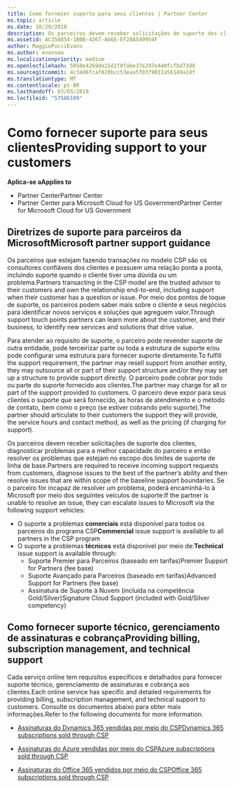 ```yaml
---
title: Como fornecer suporte para seus clientes | Partner Center
ms.topic: article
ms.date: 10/29/2018
description: Os parceiros devem receber solicitações de suporte dos clientes, diagnosticar problemas para a melhor capacidade do parceiro e então resolver os problemas que estejam no escopo dos limites de suporte de linha de base.
ms.assetid: AC358854-1B0B-4267-A66E-EF28A549954F
author: MaggiePucciEvans
ms.author: evansma
ms.localizationpriority: medium
ms.openlocfilehash: 5050e4269de15d1f0fabe37e297e440fcfbd73d8
ms.sourcegitcommit: 4c34d6fcaf020bcc53eaa5f0379011a56149a14f
ms.translationtype: MT
ms.contentlocale: pt-BR
ms.lasthandoff: 03/05/2019
ms.locfileid: "57586109"
---
```

# <a name="providing-support-to-your-customers"></a><span data-ttu-id="2da0b-103">Como fornecer suporte para seus clientes</span><span class="sxs-lookup"><span data-stu-id="2da0b-103">Providing support to your customers</span></span>

<span data-ttu-id="2da0b-104">**Aplica-se a**</span><span class="sxs-lookup"><span data-stu-id="2da0b-104">**Applies to**</span></span>

-  <span data-ttu-id="2da0b-105">Partner Center</span><span class="sxs-lookup"><span data-stu-id="2da0b-105">Partner Center</span></span>
-  <span data-ttu-id="2da0b-106">Partner Center para Microsoft Cloud for US Government</span><span class="sxs-lookup"><span data-stu-id="2da0b-106">Partner Center for Microsoft Cloud for US Government</span></span>


## <a name="microsoft-partner-support-guidance"></a><span data-ttu-id="2da0b-107">Diretrizes de suporte para parceiros da Microsoft</span><span class="sxs-lookup"><span data-stu-id="2da0b-107">Microsoft partner support guidance</span></span>

<span data-ttu-id="2da0b-108">Os parceiros que estejam fazendo transações no modelo CSP são os consultores confiáveis dos clientes e possuem uma relação ponta a ponta, incluindo suporte quando o cliente tiver uma dúvida ou um problema.</span><span class="sxs-lookup"><span data-stu-id="2da0b-108">Partners transacting in the CSP model are the trusted advisor to their customers and own the relationship end-to-end, including support when their customer has a question or issue.</span></span> <span data-ttu-id="2da0b-109">Por meio dos pontos de toque de suporte, os parceiros podem saber mais sobre o cliente e seus negócios para identificar novos serviços e soluções que agreguem valor.</span><span class="sxs-lookup"><span data-stu-id="2da0b-109">Through support touch points partners can learn more about the customer, and their business, to identify new services and solutions that drive value.</span></span>

<span data-ttu-id="2da0b-110">Para atender ao requisito de suporte, o parceiro pode revender suporte de outra entidade, pode terceirizar parte ou toda a estrutura de suporte e/ou pode configurar uma estrutura para fornecer suporte diretamente.</span><span class="sxs-lookup"><span data-stu-id="2da0b-110">To fulfill the support requirement, the partner may resell support from another entity, they may outsource all or part of their support structure and/or they may set up a structure to provide support directly.</span></span>  <span data-ttu-id="2da0b-111">O parceiro pode cobrar por todo ou parte do suporte fornecido aos clientes.</span><span class="sxs-lookup"><span data-stu-id="2da0b-111">The partner may charge for all or part of the support provided to customers.</span></span> <span data-ttu-id="2da0b-112">O parceiro deve expor para seus clientes o suporte que será fornecido, as horas de atendimento e o método de contato, bem como o preço (se estiver cobrando pelo suporte).</span><span class="sxs-lookup"><span data-stu-id="2da0b-112">The partner should articulate to their customers the support they will provide, the service hours and contact method, as well as the pricing (if charging for support).</span></span> 

<span data-ttu-id="2da0b-113">Os parceiros devem receber solicitações de suporte dos clientes, diagnosticar problemas para a melhor capacidade do parceiro e então resolver os problemas que estejam no escopo dos limites de suporte de linha de base.</span><span class="sxs-lookup"><span data-stu-id="2da0b-113">Partners are required to receive incoming support requests from customers, diagnose issues to the best of the partner’s ability and then resolve issues that are within scope of the baseline support boundaries.</span></span> <span data-ttu-id="2da0b-114">Se o parceiro for incapaz de resolver um problema, poderá encaminhá-lo à Microsoft por meio dos seguintes veículos de suporte:</span><span class="sxs-lookup"><span data-stu-id="2da0b-114">If the partner is unable to resolve an issue, they can escalate issues to Microsoft via the following support vehicles:</span></span>

- <span data-ttu-id="2da0b-115">O suporte a problemas **comerciais** está disponível para todos os parceiros do programa CSP</span><span class="sxs-lookup"><span data-stu-id="2da0b-115">**Commercial** issue support is available to all partners in the CSP program</span></span>
-   <span data-ttu-id="2da0b-116">O suporte a problemas **técnicos** está disponível por meio de:</span><span class="sxs-lookup"><span data-stu-id="2da0b-116">**Technical** issue support is available through:</span></span>
    -   <span data-ttu-id="2da0b-117">Suporte Premier para Parceiros (baseado em tarifas)</span><span class="sxs-lookup"><span data-stu-id="2da0b-117">Premier Support for Partners (fee base)</span></span>
    -   <span data-ttu-id="2da0b-118">Suporte Avançado para Parceiros (baseado em tarifas)</span><span class="sxs-lookup"><span data-stu-id="2da0b-118">Advanced Support for Partners (fee base)</span></span>
    -   <span data-ttu-id="2da0b-119">Assinatura de Suporte à Nuvem (incluída na competência Gold/Silver)</span><span class="sxs-lookup"><span data-stu-id="2da0b-119">Signature Cloud Support (included with Gold/Silver competency)</span></span>

## <a name="providing-billing-subscription-management-and-technical-support"></a><span data-ttu-id="2da0b-120">Como fornecer suporte técnico, gerenciamento de assinaturas e cobrança</span><span class="sxs-lookup"><span data-stu-id="2da0b-120">Providing billing, subscription management, and technical support</span></span> 

<span data-ttu-id="2da0b-121">Cada serviço online tem requisitos específicos e detalhados para fornecer suporte técnico, gerenciamento de assinaturas e cobrança aos clientes.</span><span class="sxs-lookup"><span data-stu-id="2da0b-121">Each online service has specific and detailed requirements for providing billing, subscription management, and technical support to customers.</span></span> <span data-ttu-id="2da0b-122">Consulte os documentos abaixo para obter mais informações.</span><span class="sxs-lookup"><span data-stu-id="2da0b-122">Refer to the following documents for more information.</span></span>

-   [<span data-ttu-id="2da0b-123">Assinaturas do Dynamics 365 vendidas por meio do CSP</span><span class="sxs-lookup"><span data-stu-id="2da0b-123">Dynamics 365 subscriptions sold through CSP</span></span>](https://www.microsoftpartnercommunity.com/t5/CSP/Microsoft-Partner-Support-Guidance/m-p/5262#M30)

-   [<span data-ttu-id="2da0b-124">Assinaturas do Azure vendidas por meio do CSP</span><span class="sxs-lookup"><span data-stu-id="2da0b-124">Azure subscriptions sold through CSP</span></span>](https://www.microsoftpartnercommunity.com/t5/CSP/Microsoft-Partner-Support-Guidance/m-p/5263#M31)

-   [<span data-ttu-id="2da0b-125">Assinaturas do Office 365 vendidos por meio do CSP</span><span class="sxs-lookup"><span data-stu-id="2da0b-125">Office 365 subscriptions sold through CSP</span></span>](https://www.microsoftpartnercommunity.com/t5/CSP/Microsoft-Partner-Support-Guidance/m-p/5264#M32)



 

 



